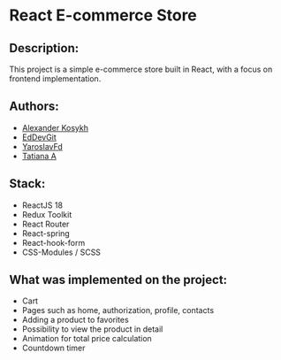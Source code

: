 # React E-commerce Store

## Description:

This project is a simple e-commerce store built in React, with a focus on frontend implementation.

## Authors:

- [Alexander Kosykh](https://github.com/sanykos)
- [EdDevGit](https://github.com/EdDevGit)
- [YaroslavFd](https://github.com/YaroslavFd)
- [Tatiana A](https://github.com/Pro-Bloxa)

## Stack:

- ReactJS 18
- Redux Toolkit
- React Router
- React-spring
- React-hook-form
- CSS-Modules / SCSS

## What was implemented on the project:

- Cart
- Pages such as home, authorization, profile, contacts
- Adding a product to favorites
- Possibility to view the product in detail
- Animation for total price calculation
- Countdown timer
